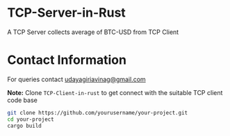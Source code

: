 # TCP-Server-in-Rust 

A TCP Server collects average of BTC-USD from TCP Client

# Contact Information

For queries contact udayagiriavinag@gmail.com


**Note:** Clone ```TCP-Client-in-rust``` to get connect with the suitable TCP client code base

```bash
git clone https://github.com/yourusername/your-project.git
cd your-project
cargo build

